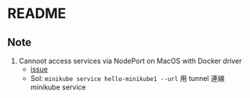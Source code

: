 # README

## Note

1. Cannoot access services via NodePort on MacOS with Docker driver
    - [issue](https://github.com/kubernetes/minikube/issues/11193)
    - Sol: `minikube service hello-minikube1 --url` 用 tunnel 連線 minikube service
